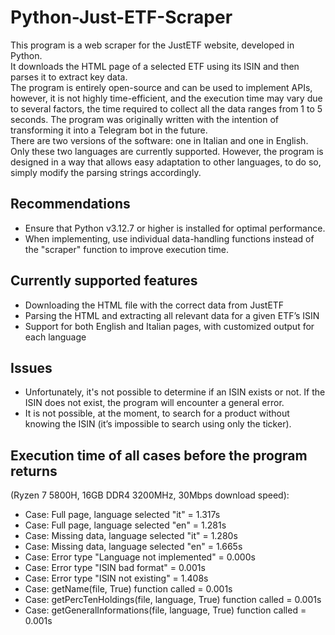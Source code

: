 # **Python-Just-ETF-Scraper**
This program is a web scraper for the JustETF website, developed in Python. <br>
It downloads the HTML page of a selected ETF using its ISIN and then parses it to extract key data. <br>
The program is entirely open-source and can be used to implement APIs, however, it is not highly time-efficient, and the execution time may vary due to several factors, the time required to collect all the data ranges from 1 to 5 seconds.
The program was originally written with the intention of transforming it into a Telegram bot in the future. <br>
There are two versions of the software: one in Italian and one in English. Only these two languages are currently supported. However, the program is designed in a way that allows easy adaptation to other languages, to do so, simply modify the parsing strings accordingly.

## Recommendations 
- Ensure that Python v3.12.7 or higher is installed for optimal performance.
- When implementing, use individual data-handling functions instead of the "scraper" function to improve execution time.

## Currently supported features
- Downloading the HTML file with the correct data from JustETF
- Parsing the HTML and extracting all relevant data for a given ETF’s ISIN
- Support for both English and Italian pages, with customized output for each language

## Issues
- Unfortunately, it's not possible to determine if an ISIN exists or not. If the ISIN does not exist, the program will encounter a general error.
- It is not possible, at the moment, to search for a product without knowing the ISIN (it’s impossible to search using only the ticker).

## Execution time of all cases before the program returns
(Ryzen 7 5800H, 16GB DDR4 3200MHz, 30Mbps download speed):
- Case: Full page, language selected "it" = 1.317s
- Case: Full page, language selected "en" = 1.281s
- Case: Missing data, language selected "it" = 1.280s
- Case: Missing data, language selected "en" = 1.665s
- Case: Error type "Language not implemented" = 0.000s
- Case: Error type "ISIN bad format" = 0.001s
- Case: Error type "ISIN not existing" = 1.408s
- Case: getName(file, True) function called = 0.001s
- Case: getPercTenHoldings(file, language, True) function called = 0.001s
- Case: getGeneralInformations(file, language, True) function called = 0.001s
